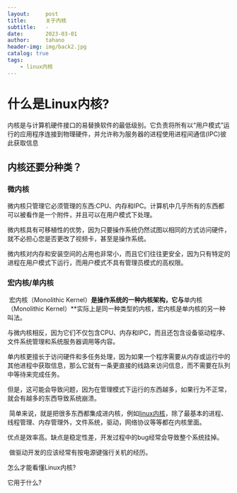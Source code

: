 ```yaml
---
layout:     post
title:      关于内核
subtitle:   -
date:       2023-03-01
author:     tahano
header-img: img/back2.jpg
catalog: true
tags:
    - linux内核
---
```


# 什么是Linux内核?

​	内核是与计算机硬件接口的易替换软件的最低级别。它负责将所有以“用户模式”运行的应用程序连接到物理硬件，并允许称为服务器的进程使用进程间通信(IPC)彼此获取信息

## 内核还要分种类？

### 微内核

​	微内核只管理它必须管理的东西:CPU、内存和IPC。计算机中几乎所有的东西都可以被看作是一个附件，并且可以在用户模式下处理。

​	微内核具有可移植性的优势，因为只要操作系统仍然试图以相同的方式访问硬件，就不必担心您是否更改了视频卡，甚至是操作系统。

​	微内核对内存和安装空间的占用也非常小，而且它们往往更安全，因为只有特定的进程在用户模式下运行，而用户模式不具有管理员模式的高权限。

### 宏内核/单内核

​	宏内核（Monolithic Kernel）**是操作系统的一种内核架构，它与**单内核（Monolithic Kernel）**实际上是同一种类型的内核，宏内核是单内核的另一种叫法。

​	与微内核相反，因为它们不仅包含CPU、内存和IPC，而且还包含设备驱动程序、文件系统管理和系统服务器调用等内容。

​	单内核更擅长于访问硬件和多任务处理，因为如果一个程序需要从内存或运行中的其他进程中获取信息，那么它就有一条更直接的线路来访问信息，而不需要在队列中等待来完成任务。

但是，这可能会导致问题，因为在管理模式下运行的东西越多，如果行为不正常，就会有越多的东西导致系统崩溃。

​	简单来说，就是把很多东西都集成进内核，例如[linux内核](https://zhida.zhihu.com/search?content_id=100191711&content_type=Article&match_order=1&q=linux内核&zhida_source=entity)，除了最基本的进程、线程管理、内存管理外，文件系统，驱动，网络协议等等都在内核里面。

​	优点是效率高。缺点是稳定性差，开发过程中的bug经常会导致整个系统挂掉。

​	做驱动开发的应该经常有按电源键强行关机的经历。



怎么才能看懂Linux内核?

 它用于什么?

